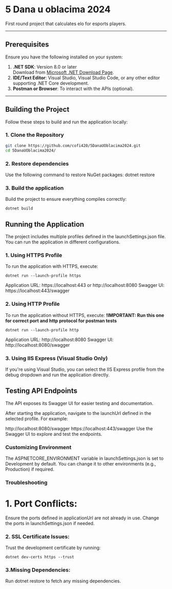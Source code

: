 # 5 Dana u oblacima 2024

First round project that calculates elo for esports players.

---

## Prerequisites

Ensure you have the following installed on your system:

1. **.NET SDK**: Version 8.0 or later  
   Download from [Microsoft .NET Download Page](https://dotnet.microsoft.com/download).
2. **IDE/Text Editor**: Visual Studio, Visual Studio Code, or any other editor supporting .NET Core development.
3. **Postman or Browser**: To interact with the APIs (optional).

---

## Building the Project

Follow these steps to build and run the application locally:

### 1. Clone the Repository
```bash
git clone https://github.com/cofi420/5DanaUOblacima2024.git
cd 5DanaUOblacima2024/
```
### 2. Restore dependencies
Use the following command to restore NuGet packages:
dotnet restore

### 3. Build the application
Build the project to ensure everything compiles correctly:
```
dotnet build
```

## Running the Application
The project includes multiple profiles defined in the launchSettings.json file. You can run the application in different configurations.

### 1. Using HTTPS Profile
To run the application with HTTPS, execute:
```
dotnet run --launch-profile https
```

Application URL: https://localhost:443 or http://localhost:8080
Swagger UI: https://localhost:443/swagger
### 2. Using HTTP Profile
To run the application without HTTPS, execute:
**!IMPORTANT: Run this one for correct port and http protocol for postman tests**

```
dotnet run --launch-profile http
```
Application URL: http://localhost:8080
Swagger UI: http://localhost:8080/swagger
### 3. Using IIS Express (Visual Studio Only)
If you're using Visual Studio, you can select the IIS Express profile from the debug dropdown and run the application directly.

## Testing API Endpoints
The API exposes its Swagger UI for easier testing and documentation.

After starting the application, navigate to the launchUrl defined in the selected profile. For example:

http://localhost:8080/swagger
https://localhost:443/swagger
Use the Swagger UI to explore and test the endpoints.

### Customizing Environment
The ASPNETCORE_ENVIRONMENT variable in launchSettings.json is set to Development by default. You can change it to other environments (e.g., Production) if required.

### Troubleshooting
# 1. Port Conflicts:

Ensure the ports defined in applicationUrl are not already in use.
Change the ports in launchSettings.json if needed.
### 2. SSL Certificate Issues:

Trust the development certificate by running:
```
dotnet dev-certs https --trust
```

### 3.Missing Dependencies:

Run dotnet restore to fetch any missing dependencies.